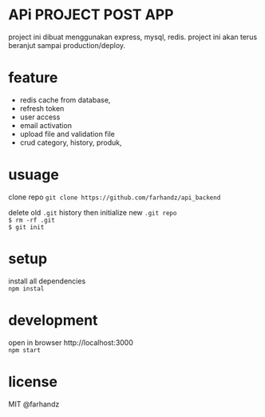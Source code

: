 # APi PROJECT POST APP
project ini dibuat menggunakan express, mysql, redis. project ini akan terus beranjut sampai production/deploy. 

# feature
- redis cache from database,
- refresh token
- user access
- email activation
- upload file and validation file
- crud category, history, produk,


# usuage
clone repo `git clone https://github.com/farhandz/api_backend`

delete old `.git` history then initialize new `.git repo`<br>
`$ rm -rf .git`
<br>
`$ git init`

# setup
install all dependencies
<br>
`npm instal`

# development
open in browser http://localhost:3000
<br>
`npm start`

# license

MIT @farhandz 
